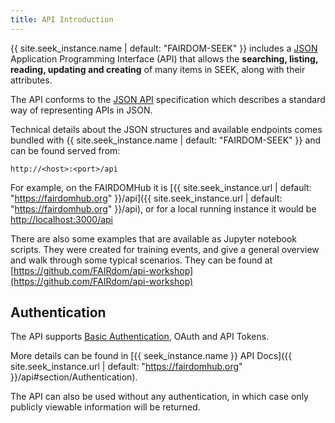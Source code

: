 ```yaml
---
title: API Introduction
---
```


{{ site.seek_instance.name | default: "FAIRDOM-SEEK" }} includes a [JSON](https://www.json.org/) Application
Programming Interface (API) that allows the **searching,
listing, reading, updating and creating** of many items in SEEK,
along with their attributes.

The API conforms to the [JSON API](http://jsonapi.org) specification which
describes a standard way of representing APIs in JSON.

Technical details about the JSON structures and available endpoints
 comes bundled with {{ site.seek_instance.name | default: "FAIRDOM-SEEK" }} and can be found served from:

    http://<host>:<port>/api

For example, on the FAIRDOMHub it is [{{ site.seek_instance.url | default: "https://fairdomhub.org" }}/api]({{ site.seek_instance.url | default: "https://fairdomhub.org" }}/api),
or for a local running instance it would be [http://localhost:3000/api](http://localhost:3000/api)

There are also some examples that are available as Jupyter notebook scripts. They were created for training events, and give
a general overview and walk through some typical scenarios. They can be found at [https://github.com/FAIRdom/api-workshop](https://github.com/FAIRdom/api-workshop)

## Authentication

The API supports [Basic Authentication](https://en.wikipedia.org/wiki/Basic_access_authentication), OAuth and API Tokens.

More details can be found in [{{ seek_instance.name }} API Docs]({{ site.seek_instance.url | default: "https://fairdomhub.org" }}/api#section/Authentication).

The API can also be used without any authentication,
in which case only publicly viewable information will
be returned.

